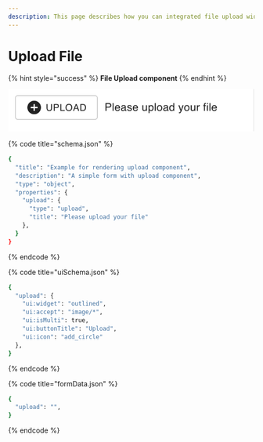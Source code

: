 ```yaml
---
description: This page describes how you can integrated file upload widget
---
```


# Upload File

{% hint style="success" %}
**File Upload component**
{% endhint %}

![File upload widget](../.gitbook/assets/image%20%284%29.png)

{% code title="schema.json" %}
```bash
{
  "title": "Example for rendering upload component",
  "description": "A simple form with upload component",
  "type": "object",
  "properties": {
    "upload": {
      "type": "upload",
      "title": "Please upload your file"
    },
  }
}
```
{% endcode %}

{% code title="uiSchema.json" %}
```bash
{
  "upload": {
    "ui:widget": "outlined",
    "ui:accept": "image/*",
    "ui:isMulti": true,
    "ui:buttonTitle": "Upload",
    "ui:icon": "add_circle"
  },
}
```
{% endcode %}

{% code title="formData.json" %}
```bash
{
  "upload": "",
}
```
{% endcode %}

